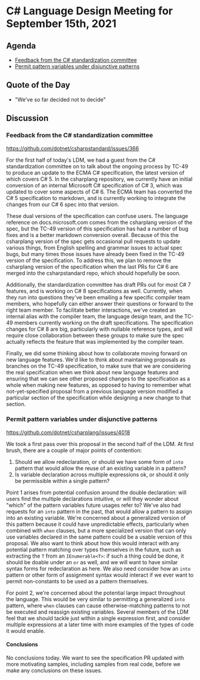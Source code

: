 # C# Language Design Meeting for September 15th, 2021

## Agenda

* [Feedback from the C# standardization committee](#feedback-from-the-c-standardization-committee)
* [Permit pattern variables under disjunctive patterns](#permit-pattern-variables-under-disjunctive-patterns)

## Quote of the Day

- "We've so far decided not to decide"

## Discussion

### Feedback from the C# standardization committee

https://github.com/dotnet/csharpstandard/issues/366

For the first half of today's LDM, we had a guest from the C# standardization committee on to talk about the ongoing process by TC-49
to produce an update to the ECMA C# specification, the latest version of which covers C# 5. In the csharplang repository, we currently
have an initial conversion of an internal Microsoft C# specification of C# 3, which was updated to cover some aspects of C# 6. The ECMA
team has converted the C# 5 specification to markdown, and is currently working to integrate the changes from our C# 6 spec into that
version.

These dual versions of the specification can confuse users. The language reference on docs.microsoft.com comes from the csharplang
version of the spec, but the TC-49 version of this specification has had a number of bug fixes and is a better markdown conversion overall.
Because of this the csharplang version of the spec gets occasional pull requests to update various things, from English spelling and
grammar issues to actual spec bugs, but many times those issues have already been fixed in the TC-49 version of the specification. To
address this, we plan to remove the csharplang version of the specification when the last PRs for C# 6 are merged into the csharpstandard
repo, which should hopefully be soon.

Additionally, the standardization committee has draft PRs out for most C# 7 features, and is working on C# 8 specifications as well.
Currently, when they run into questions they've been emailing a few specific compiler team members, who hopefully can either answer their
questions or forward to the right team member. To facilitate better interactions, we've created an internal alias with the compiler team,
the language design team, and the TC-49 members currently working on the draft specifications. The specification changes for C# 8 are big,
particularly with nullable reference types, and will require close collaboration between these groups to make sure the spec actually reflects
the feature that was implemented by the compiler team.

Finally, we did some thinking about how to collaborate moving forward on new language features. We'd like to think about maintaining proposals
as branches on the TC-49 specification, to make sure that we are considering the real specification when we think about new language features
and ensuring that we can see other proposed changes to the specification as a whole when making new features, as opposed to having to remember
what not-yet-specified proposal from a previous language version modified a particular section of the specification while designing a new
change to that section.

### Permit pattern variables under disjunctive patterns

https://github.com/dotnet/csharplang/issues/4018

We took a first pass over this proposal in the second half of the LDM. At first brush, there are a couple of major points of contention:

1. Should we allow redeclaration, or should we have some form of `into` pattern that would allow the reuse of an existing variable in
a pattern?
2. Is variable declaration across multiple expressions ok, or should it only be permissible within a single pattern?

Point 1 arises from potential confusion around the double declaration: will users find the multiple declarations intuitive, or will they
wonder about "which" of the pattern variables future usages refer to? We've also had requests for an `into` pattern in the past, that would
allow a pattern to assign into an existing variable. We're concerned about a generalized version of this pattern because it could have
unpredictable effects, particularly when combined with `when` clauses, but a more specialized version that can only use variables declared
in the same pattern could be a usable version of this proposal. We also want to think about how this would interact with any potential
pattern matching over types themselves in the future, such as extracting the `T` from an `IEnumerable<T>`: if such a thing could be done,
it should be doable under an `or` as well, and we will want to have similar syntax forms for redeclaration as here. We also need consider
how an `into` pattern or other form of assignment syntax would interact if we ever want to permit non-constants to be used as a pattern
themselves.

For point 2, we're concerned about the potential large impact throughout the language. This would be very similar to permitting a
generalized `into` pattern, where `when` clauses can cause otherwise-matching patterns to not be executed and reassign existing variables.
Several members of the LDM feel that we should tackle just within a single expression first, and consider multiple expressions at a later
time with more examples of the types of code it would enable.

#### Conclusions

No conclusions today. We want to see the specification PR updated with more motivating samples, including samples from real code, before
we make any conclusions on these issues.

